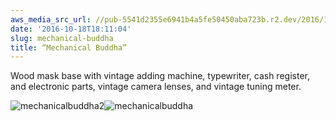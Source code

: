 ```yaml
---
aws_media_src_url: //pub-5541d2355e6941b4a5fe50450aba723b.r2.dev/2016/10/mechanicalbuddha2.jpg
date: '2016-10-18T18:11:04'
slug: mechanical-buddha
title: “Mechanical Buddha”
---
```


 Wood mask base with vintage adding machine, typewriter, cash register, and electronic parts, vintage camera lenses, and vintage tuning meter.

 ![mechanicalbuddha2](//pub-5541d2355e6941b4a5fe50450aba723b.r2.dev/2016/10/mechanicalbuddha2.jpg?w=602)![mechanicalbuddha](//pub-5541d2355e6941b4a5fe50450aba723b.r2.dev/2016/10/mechanicalbuddha.jpg?w=602)